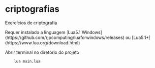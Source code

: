 # criptografias
Exercícios de criptografia

<p>Requer instalado a linguagem [Lua5.1 Windows](https://github.com/rjpcomputing/luaforwindows/releases) ou [Lua5.1+](https://www.lua.org/download.html)</p>

<p>Abrir terminal no diretório do projeto</p>

```
    lua main.lua
```